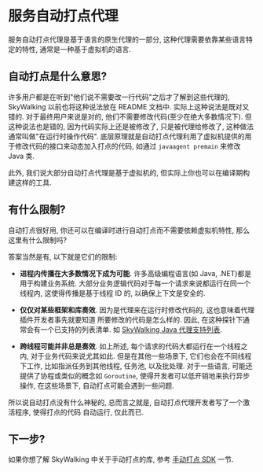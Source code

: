 # 服务自动打点代理

服务自动打点代理是基于语言的原生代理的一部分,
这种代理需要依靠某些语言特定的特性,
通常是一种基于虚拟机的语言.

## 自动打点是什么意思?

许多用户都是在听到"他们说不需要改一行代码"之后才了解到这些代理的,
SkyWalking 以前也将这种说法放在 README 文档中. 实际上这种说法是既对又错的.
对于最终用户来说是对的, 他们不需要修改代码(至少在绝大多数情况下).
但这种说法也是错的, 因为代码实际上还是被修改了, 只是被代理给修改了,
这种做法通常叫做"在运行时操作代码".
底层原理就是自动打点代理利用了虚拟机提供的用于修改代码的接口来动态加入打点的代码,
如通过 `javaagent premain` 来修改 Java 类.

此外, 我们说大部分自动打点代理是基于虚拟机的, 但实际上你也可以在编译期构建这样的工具.

## 有什么限制?

自动打点很好用, 你还可以在编译时进行自动打点而不需要依赖虚拟机特性,
那么这里有什么限制吗?

答案当然是有, 以下就是它们的限制:

- **进程内传播在大多数情况下成为可能**. 许多高级编程语言(如 Java, .NET)都是用于构建业务系统.
大部分业务逻辑代码对于每一个请求来说都运行在同一个线程内, 这使得传播是基于线程 ID 的, 以确保上下文是安全的.

- **仅仅对某些框架和库奏效**. 因为是代理来在运行时修改代码的, 这也意味着代理插件开发者事先就要知道
所要修改的代码是怎么样的. 因此, 在这种探针下通常会有一个已支持的列表清单.
如 [SkyWalking Java 代理支持列表](../setup/service-agent/java-agent/Supported-list.md).

- **跨线程可能并非总是奏效**. 如上所述, 每个请求的代码大都运行在一个线程之内, 对于业务代码来说尤其如此.
但是在其他一些场景下, 它们也会在不同线程下工作, 比如指派任务到其他线程, 任务池, 以及批处理.
对于一些语言, 可能还提供了协程或类似的概念如 `Goroutine`, 使得开发者可以低开销地来执行异步操作,
在这些场景下, 自动打点可能会遇到一些问题.

所以说自动打点没有什么神秘的, 总而言之就是, 自动打点代理开发者写了一个激活程序, 使得打点的代码
自动运行, 仅此而已.

## 下一步?

如果你想了解 SkyWalking 中关于手动打点的库, 参考 [手动打点 SDK](manual-sdk.md) 一节.

